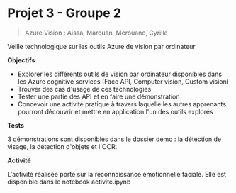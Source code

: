 # Projet 3 - Groupe 2

> Azure Vision : Aissa, Marouan, Merouane, Cyrille

Veille technologique sur les outils Azure de vision par ordinateur

**Objectifs**

- Explorer les différents outils de vision par ordinateur disponibles dans les Azure cognitive services (Face API, Computer vision, Custom vision)
- Trouver des cas d'usage de ces technologies
- Tester une partie des API et en faire une démonstration
- Concevoir une activité pratique à travers laquelle les autres apprenants pourront découvrir et mettre en application l'un des outils explorés

**Tests**

3 démonstrations sont disponibles dans le dossier demo : la détection de visage, la détection d'objets et l'OCR.

**Activité**

L'activité réalisée porte sur la reconnaissance émotionnelle faciale. Elle est disponible dans le notebook activite.ipynb

